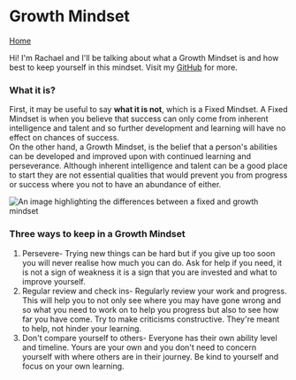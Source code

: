 # Growth Mindset  

[Home](/README.md)

Hi! I'm Rachael and I'll be talking about what a Growth Mindset is and how best to keep yourself in this mindset.  Visit my [GitHub](https://github.com/RachaelH25?tab=repositories) for more.  

### What it is?  

First, it may be useful to say **what it is not**, which is a Fixed Mindset. A Fixed Mindset is when you believe that success can only come from inherent intelligence and talent and so further development and learning will have no effect on chances of success.  
On the other hand, a Growth Mindset, is the belief that a person's abilities can be developed and improved upon with continued learning and perseverance. Although inherent intelligence and talent can be a good place to start they are not essential qualities that would prevent you from progress or success where you not to have an abundance of either.  

![An image highlighting the differences between a fixed and growth mindset](https://atlassianblog.wpengine.com/wp-content/uploads/NewGrowthMindset2-800x1000.png)  

### Three ways to keep in a Growth Mindset  

1. Persevere- Trying new things can be hard but if you give up too soon you will never realise how much you can do. Ask for help if you need, it is not a sign of weakness it is a sign that you are invested and what to improve yourself.
2. Regular review and check ins- Regularly review your work and progress. This will help you to not only see where you may have gone wrong and so what you need to work on to help you progress but also to see how far you have come. Try to make criticisms constructive. They're meant to help, not hinder your learning.
3. Don't compare yourself to others- Everyone has their own ability level and timeline. Yours are your own and you don't need to concern yourself with where others are in their journey. Be kind to yourself and focus on your own learning.
  